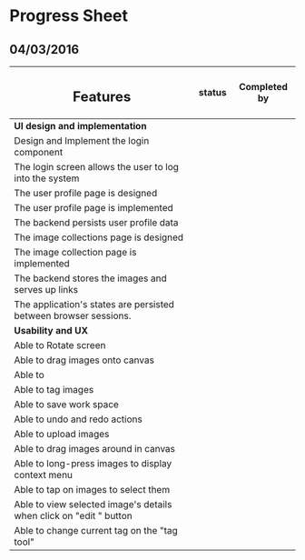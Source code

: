 Progress Sheet
============
04/03/2016
-------------

|<h2>Features</h2>|status|Completed by|
|----|-----|-----|
|**UI design and implementation**|
|Design and Implement the login component|  | |
|The login screen allows the user to log into the system|||
|The user profile page is designed|||
|The user profile page is implemented|||
|The backend persists user profile data|||
|The image collections page is designed|||
|The image collection page is implemented|||
|The backend stores the images and serves up links|||
|The application's states are persisted between browser sessions.|||
|**Usability and UX**|
|Able to Rotate screen|||
|Able to drag images onto canvas|||
|Able to |||
|Able to tag images|||
|Able to save work space|||
|Able to undo and redo actions|||
|Able to upload images|||
|Able to drag images around in canvas|||
|Able to long-press images to display context menu|||
|Able to tap on images to select them|||
|Able to view selected image's details when click on "edit " button |||
|Able to change current tag on the "tag tool" |||
